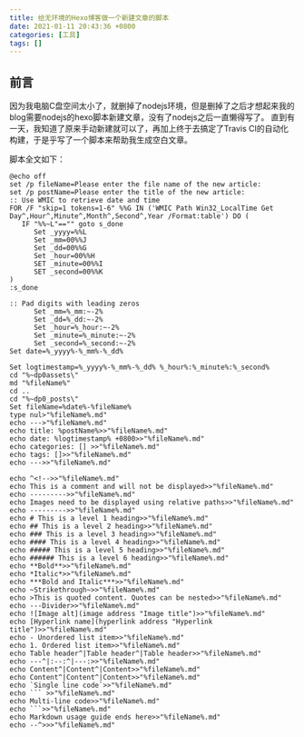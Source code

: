 ```yaml
---
title: 给无环境的Hexo博客做一个新建文章的脚本
date: 2021-01-11 20:43:36 +0800
categories: [工具] 
tags: []
---
```


<!--
这是注释不会显示出来的
---------
图片需要使用相对路径进行显示
---------
# 这是一级标题
## 这是二级标题
### 这是三级标题
#### 这是四级标题
##### 这是五级标题
###### 这是六级标题
**加粗**
*斜体*
***斜体加粗***
~删除线~
 引用可以嵌套引用
---分割线
![图片alt](图片地址 "图片title")
[超链接名](超链接地址 "超链接title")
- 无序列表内容
1. 有序列表内容
表头|表头|表头
---|:--:|---:
内容|内容|内容
内容|内容|内容
`单行代码`
``` 
多行代码
```
markdown使用提示结束
````
-->
## **前言**
因为我电脑C盘空间太小了，就删掉了nodejs环境，但是删掉了之后才想起来我的blog需要nodejs的hexo脚本新建文章，没有了nodejs之后一直懒得写了。
直到有一天，我知道了原来手动新建就可以了，再加上终于去搞定了Travis CI的自动化构建，于是乎写了一个脚本来帮助我生成空白文章。

脚本全文如下：
`````shell
@echo off
set /p fileName=Please enter the file name of the new article:
set /p postName=Please enter the title of the new article:
:: Use WMIC to retrieve date and time
FOR /F "skip=1 tokens=1-6" %%G IN ('WMIC Path Win32_LocalTime Get Day^,Hour^,Minute^,Month^,Second^,Year /Format:table') DO (
   IF "%%~L"=="" goto s_done
      Set _yyyy=%%L
      Set _mm=00%%J
      Set _dd=00%%G
      Set _hour=00%%H
      SET _minute=00%%I
      SET _second=00%%K
)
:s_done

:: Pad digits with leading zeros
      Set _mm=%_mm:~-2%
      Set _dd=%_dd:~-2%
      Set _hour=%_hour:~-2%
      Set _minute=%_minute:~-2%
      Set _second=%_second:~-2%
Set date=%_yyyy%-%_mm%-%_dd%

Set logtimestamp=%_yyyy%-%_mm%-%_dd% %_hour%:%_minute%:%_second%
cd "%~dp0assets\"
md "%fileName%"
cd ..
cd "%~dp0_posts\"
Set fileName=%date%-%fileName%
type nul>"%fileName%.md"
echo --->"%fileName%.md"
echo title: %postName%>>"%fileName%.md"
echo date: %logtimestamp% +0800>>"%fileName%.md"
echo categories: [] >>"%fileName%.md"
echo tags: []>>"%fileName%.md"
echo --->>"%fileName%.md"

echo ^<!-->>"%fileName%.md"
echo This is a comment and will not be displayed>>"%fileName%.md"
echo --------->>"%fileName%.md"
echo Images need to be displayed using relative paths>>"%fileName%.md"
echo --------->>"%fileName%.md"
echo # This is a level 1 heading>>"%fileName%.md"
echo ## This is a level 2 heading>>"%fileName%.md"
echo ### This is a level 3 heading>>"%fileName%.md"
echo #### This is a level 4 heading>>"%fileName%.md"
echo ##### This is a level 5 heading>>"%fileName%.md"
echo ###### This is a level 6 heading>>"%fileName%.md"
echo **Bold**>>"%fileName%.md"
echo *Italic*>>"%fileName%.md"
echo ***Bold and Italic***>>"%fileName%.md"
echo ~Strikethrough~>>"%fileName%.md"
echo >This is quoted content. Quotes can be nested>>"%fileName%.md"
echo ---Divider>>"%fileName%.md"
echo ![Image alt](image address "Image title")>>"%fileName%.md"
echo [Hyperlink name](hyperlink address "Hyperlink title")>>"%fileName%.md"
echo - Unordered list item>>"%fileName%.md"
echo 1. Ordered list item>>"%fileName%.md"
echo Table header^|Table header^|Table header>>"%fileName%.md"
echo ---^|:--:^|---:>>"%fileName%.md"
echo Content^|Content^|Content>>"%fileName%.md"
echo Content^|Content^|Content>>"%fileName%.md"
echo `Single line code`>>"%fileName%.md"
echo ``` >>"%fileName%.md"
echo Multi-line code>>"%fileName%.md"
echo ```>>"%fileName%.md"
echo Markdown usage guide ends here>>"%fileName%.md"
echo --^>>>"%fileName%.md"

`````
